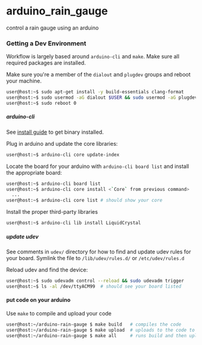 # arduino_rain_gauge

control a rain gauge using an arduino

### Getting a Dev Environment

Workflow is largely based around `arduino-cli` and `make`. Make sure all
required packages are installed.

Make sure you're a member of the `dialout` and `plugdev` groups and reboot your
machine.

```bash
user@host:~$ sudo apt-get install -y build-essentials clang-format
user@host:~$ sudo usermod -aG dialout $USER && sudo usermod -aG plugdev $USER
user@host:~$ sudo reboot 0
```

##### arduino-cli

See [install guide](https://arduino.github.io/arduino-cli/latest/installation/)
to get binary installed.

Plug in arduino and update the core libraries:

```bash
user@host:~$ arduino-cli core update-index
```

Locate the board for your arduino with `arduino-cli board list` and install the
appropriate board:

```bash
user@host:~$ arduino-cli board list
user@host:~$ arduino-cli core install <`Core` from previous command>
  ...
user@host:~$ arduino-cli core list # should show your core
```

Install the proper third-party libraries

```bash
user@host:~$ arduino-cli lib install LiquidCrystal
```

##### update udev

See comments in `udev/` directory for how to find and update udev rules for your
board. Symlink the file to `/lib/udev/rules.d/` or `/etc/udev/rules.d`

Reload udev and find the device:

```bash
user@host:~$ sudo udevadm control --reload && sudo udevadm trigger
user@host:~$ ls -al /dev/ttyACM99  # should see your board listed
```

#### put code on your arduino

Use `make` to compile and upload your code

```bash
user@host:~/arduino-rain-gauge $ make build   # compiles the code
user@host:~/arduino-rain-gauge $ make upload  # uploads to the code to the arduino
user@host:~/arduino-rain-gauge $ make all     # runs build and then upload
```
